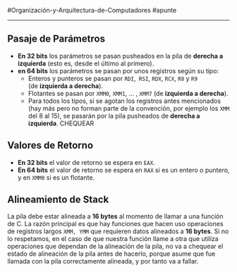#Organización-y-Arquitectura-de-Computadores #apunte

---
## Pasaje de Parámetros
- **En 32 bits** los parámetros se pasan pusheados en la pila de **derecha a izquierda** (esto es, desde el último al primero).
- **en 64 bits** los parámetros se pasan por unos registros según su tipo:
	- Enteros y punteros se pasan por `RDI`,` RSI`, `RDX`, `RCX`, `R8` y `R9` (de **izquierda a derecha**).
	- Flotantes se pasan por `XMM0`, `XMM1`, ... , `XMM7` (de **izquierda a derecha**).
	- Para todos los tipos, si se agotan los registros antes mencionados (hay más pero no forman parte de la convención, por ejemplo los `XMM` del 8 al 15), se pasarán por la pila pusheados de **derecha a izquierda**. CHEQUEAR

## Valores de Retorno
- **En 32 bits** el valor de retorno se espera en `EAX`.
- **En 64 bits** el valor de retorno se espera en `RAX` si es un entero o puntero, y en `XMM0` si es un flotante.

## Alineamiento de Stack
La pila debe estar alineada a **16 bytes** al momento de llamar a una función de C.
La razón principal es que hay funciones que hacen uso operaciones de registros largos `XMM, YMM` que requieren datos alineados a **16 bytes**. Si no lo respetamos, en el caso de que nuestra función llame a otra que utiliza operaciones que dependan de la alineación de la pila, no va a chequear el estado de alineación de la pila antes de hacerlo, porque asume que fue llamada con la pila correctamente alineada, y por tanto va a fallar.